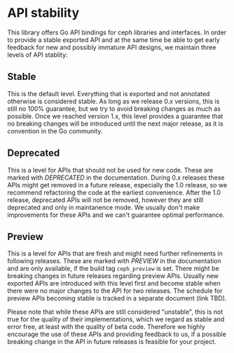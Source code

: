 # API stability

This library offers Go API bindings for ceph libraries and interfaces. In order
to provide a stable exported API and at the same time be able to get early
feedback for new and possibly immature API designs, we maintain three levels of
API stablity:

## Stable

This is the default level. Everything that is exported and not annotated
otherwise is considered stable. As long as we release 0.x versions, this is
still no 100% guarantee, but we try to avoid breaking changes as much as
possible. Once we reached version 1.x, this level provides a guarantee that no
breaking changes will be introduced until the next major release, as it is
convention in the Go community.

## Deprecated

This is a level for APIs that should not be used for new code. These are marked
with _DEPRECATED_ in the documentation. During 0.x releases these APIs might get
removed in a future release, especially the 1.0 release, so we recommend
refactoring the code at the earliest convenience. After the 1.0 release,
deprecated APIs will not be removed, however they are still deprecated and only
in maintanence mode. We usually don't make improvements for these APIs and we
can't guarantee optimal performance.

## Preview

This is a level for APIs that are fresh and might need further refinements in
following releases. These are marked with _PREVIEW_ in the documentation and are
only available, if the build tag `ceph_preview` is set. There might be breaking
changes in future releases regarding preview APIs. Usually new exported APIs are
introduced with this level first and become stable when there were no major
changes to the API for two releases. The schedule for preview APIs becoming
stable is tracked in a separate document (link TBD).

Please note that while these APIs are still considered "unstable", this is not
true for the quality of their implementations, which we regard as stable and
error free, at least with the quality of beta code. Therefore we highly
encourage the use of these APIs and providing feedback to us, if a possible
breaking change in the API in future releases is feasible for your project.
